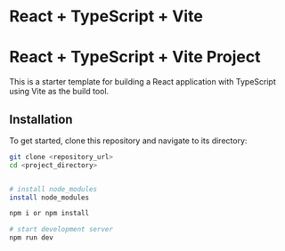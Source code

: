 # React + TypeScript + Vite


# React + TypeScript + Vite Project

This is a starter template for building a React application with TypeScript using Vite as the build tool.

## Installation

To get started, clone this repository and navigate to its directory:

```bash
git clone <repository_url>
cd <project_directory>


# install node_modules
install node_modules

npm i or npm install

# start development server
npm run dev